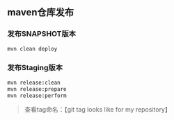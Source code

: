 ## maven仓库发布

### 发布SNAPSHOT版本

```bash
mvn clean deploy
```

### 发布Staging版本

```bash
mvn release:clean
mvn release:prepare
mvn release:perform
```

>查看tag命名：【git tag looks like for my repository】
